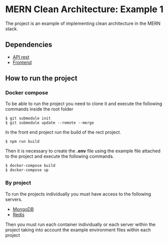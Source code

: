 # MERN Clean Architecture: Example 1
The project is an example of implementing clean architecture in the MERN stack.

## Dependencies
- [API rest](https://github.com/oneCiser/Stack-MERN-CLean-Architecture-backend)
- [Frontend](https://github.com/oneCiser/Stack-MERN-CLean-Architecture-front-end)

## How to run the project
### **Docker compose**
To be able to run the project you need to clone it and execute the following commands inside the root folder
```shell
$ git submodule init
$ git submodule update --remote --merge
```

In the front end project run the build of the rect project.
```shell
$ npm run build
```

Then it is necessary to create the **.env** file using the example file attached to the project and execute the following commands.

```shell
$ docker-compose build
$ docker-compose up
```
### **By project**
To run the projects individually you must have access to the following servers.
- [MongoDB](https://www.mongodb.com/)
- [Redis](https://redis.io/)

Then you must run each container individually or each server within the project taking into account the example environment files within each project